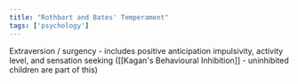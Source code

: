 ```yaml
---
title: "Rothbart and Bates' Temperament"
tags: ['psychology']
---
```

Extraversion / surgency - includes positive anticipation impulsivity, activity level, and sensation seeking 
([[Kagan's Behavioural Inhibition]] - uninhibited children are part of this)

